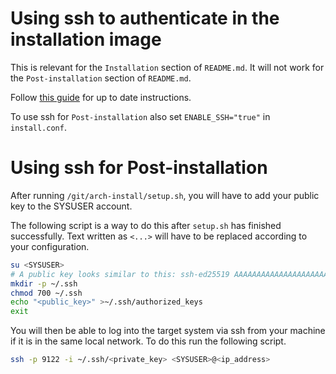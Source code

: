 # Using ssh to authenticate in the installation image

This is relevant for the `Installation` section of `README.md`. It will not work for the `Post-installation` section of `README.md`.

Follow [this guide](https://wiki.archlinux.org/title/Install_Arch_Linux_via_SSH) for up to date instructions.

To use ssh for `Post-installation` also set `ENABLE_SSH="true"` in `install.conf`.

# Using ssh for Post-installation

After running `/git/arch-install/setup.sh`, you will have to add your public key to the SYSUSER account.

The following script is a way to do this after `setup.sh` has finished successfully. Text written as `<...>` will have to be replaced according to your configuration.

```sh
su <SYSUSER>
# A public key looks similar to this: ssh-ed25519 AAAAAAAAAAAAAAAAAAAAAAAAAAAAAAAAAAAAAAAAAAAAAAAAAAAAAAAAAAAAAAAAAAAA
mkdir -p ~/.ssh
chmod 700 ~/.ssh
echo "<public_key>" >~/.ssh/authorized_keys
exit
```

You will then be able to log into the target system via ssh from your machine if it is in the same local network. To do this run the following script.

```sh
ssh -p 9122 -i ~/.ssh/<private_key> <SYSUSER>@<ip_address>
```
